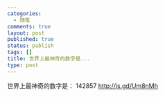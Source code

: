 ```yaml
--- 
categories: 
  - 随笔
comments: true
layout: post
published: true
status: publish
tags: []
title: 世界上最神奇的数字是...
type: post
---
```

世界上最神奇的数字是： 142857 <a href="http://is.gd/Um8nMh" rel="nofollow">http://is.gd/Um8nMh</a>
